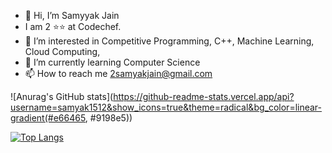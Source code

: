- 👋 Hi, I’m Samyyak Jain
- I am 2 ⭐⭐ at Codechef.
- 👀 I’m interested in Competitive Programming, C++, Machine Learning, Cloud Computing, 
- 🌱 I’m currently learning Computer Science
- 📫 How to reach me 2samyakjain@gmail.com

![Anurag's GitHub stats](https://github-readme-stats.vercel.app/api?username=samyak1512&show_icons=true&theme=radical&bg_color=linear-gradient(#e66465, #9198e5))

[![Top Langs](https://github-readme-stats.vercel.app/api/top-langs/?username=samyak1512)](https://github.com/anuraghazra/github-readme-stats)
<!---
samyak1512/samyak1512 is a ✨ special ✨ repository because its `README.md` (this file) appears on your GitHub profile.
You can click the Preview link to take a look at your changes.
--->
